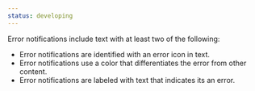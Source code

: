 ```yaml
---
status: developing
---
```


Error notifications include text with at least two of the following:
* Error notifications are identified with an error icon in text.
* Error notifications use a color that differentiates the error from other content.
* Error notifications are labeled with text that indicates its an error.
